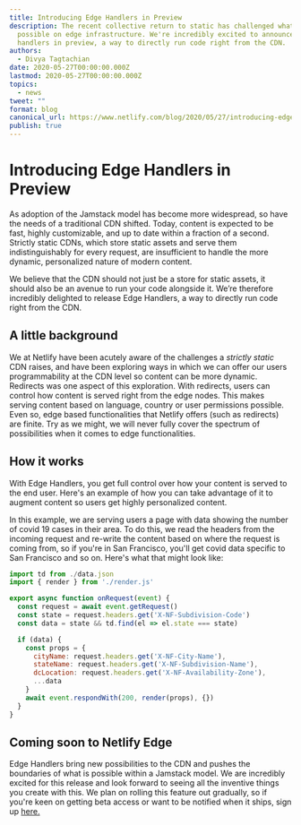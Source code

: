```yaml
---
title: Introducing Edge Handlers in Preview
description: The recent collective return to static has challenged what is
  possible on edge infrastructure. We're incredibly excited to announce edge
  handlers in preview, a way to directly run code right from the CDN.
authors:
  - Divya Tagtachian
date: 2020-05-27T00:00:00.000Z
lastmod: 2020-05-27T00:00:00.000Z
topics:
  - news
tweet: ""
format: blog
canonical_url: https://www.netlify.com/blog/2020/05/27/introducing-edge-handlers-in-preview/
publish: true
---
```


# Introducing Edge Handlers in Preview

As adoption of the Jamstack model has become more widespread, so have the needs of a traditional CDN shifted. Today, content is expected to be fast, highly customizable, and up to date within a fraction of a second. Strictly static CDNs, which store static assets and serve them indistinguishably for every request, are insufficient to handle the more dynamic, personalized nature of modern content.

We believe that the CDN should not just be a store for static assets, it should also be an avenue to run your code alongside it. We’re therefore incredibly delighted to release Edge Handlers, a way to directly run code right from the CDN.

## A little background

We at Netlify have been acutely aware of the challenges a _strictly static_ CDN raises, and have been exploring ways in which we can offer our users programmability at the CDN level so content can be more dynamic. Redirects was one aspect of this exploration. With redirects, users can control how content is served right from the edge nodes. This makes serving content based on language, country or user permissions possible. Even so, edge based functionalities that Netlify offers (such as redirects) are finite. Try as we might, we will never fully cover the spectrum of possibilities when it comes to edge functionalities.

## How it works

With Edge Handlers, you get full control over how your content is served to the end user. Here's an example of how you can take advantage of it to augment content so users get highly personalized content.

In this example, we are serving users a page with data showing the number of covid 19 cases in their area. To do this, we read the headers from the incoming request and re-write the content based on where the request is coming from, so if you're in San Francisco, you'll get covid data specific to San Francisco and so on. Here's what that might look like:

```js
import td from ./data.json
import { render } from './render.js'

export async function onRequest(event) {
  const request = await event.getRequest()
  const state = request.headers.get('X-NF-Subdivision-Code')
  const data = state && td.find(el => el.state === state)

  if (data) {
    const props = {
      cityName: request.headers.get('X-NF-City-Name'),
      stateName: request.headers.get('X-NF-Subdivision-Name'),
      dcLocation: request.headers.get('X-NF-Availability-Zone'),
      ...data
    }
    await event.respondWith(200, render(props), {})
  }
}
```

## Coming soon to Netlify Edge

Edge Handlers bring new possibilities to the CDN and pushes the boundaries of what is possible within a Jamstack model. We are incredibly excited for this release and look forward to seeing all the inventive things you create with this. We plan on rolling this feature out gradually, so if you're keen on getting beta access or want to be notified when it ships, sign up [here.](https://www.netlify.com/products/edge/edge-handlers)
